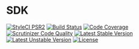 SDK
===============

[![StyleCI PSR2](https://styleci.io/repos/50803540/shield)](https://styleci.io/repos/50803540)
[![Build Status](https://travis-ci.org/AbrahamGreyson/cloudatlas.svg?branch=master)](https://travis-ci.org/AbrahamGreyson/cloudatlas)
[![Code Coverage](https://scrutinizer-ci.com/g/AbrahamGreyson/cloudatlas/badges/coverage.png?b=master)](https://scrutinizer-ci.com/g/AbrahamGreyson/cloudatlas/?branch=master)
[![Scrutinizer Code Quality](https://scrutinizer-ci.com/g/AbrahamGreyson/cloudatlas/badges/quality-score.png?b=master)](https://scrutinizer-ci.com/g/AbrahamGreyson/cloudatlas/?branch=master)
[![Latest Stable Version](https://poser.pugx.org/abrahamgreyson/cloudatlas/version)](https://packagist.org/packages/abrahamgreyson/cloudatlas)
[![Latest Unstable Version](https://poser.pugx.org/abrahamgreyson/cloudatlas/v/unstable)](https://packagist.org/packages/abrahamgreyson/cloudatlas)
[![License](https://img.shields.io/badge/license-MIT-000000.svg)](https://packagist.org/packages/abraham-greyson/cloudatlas)


<!-- ## 特性 

[a] ##### 实现了 Upyun 几乎所有可用的 RESTful API。
[a] ##### 利用了 PSR-7 作为 HTTP 消息接口，能够与其它任何支持 PSR-7 标准的库协同工作。
[a] ##### 构建于 [Guzzle](http://guzzlephp.org/) 基础之上，利用其诸多特性，包括持久连接、异步请求、中间件等。
[a] ##### 提供了 [FlySystem](ddd.com) Adapter，使你能够使用这一强大的文件系统抽象库进行文件操作。
[a] ##### 提供了流式包装，使你能够使用 PHP 原生的流式操作去访问 Upyun 文件，就像使用本地文件系统一样。
[a] ##### 提供了 Laravel 的完整支持。
[a] ##### 支持了 Upyun 的分块上传，因此支持了暂停与恢复、断点续传等文件高级功能。
[a] ##### 提供了多个 API 的远程操作能力，包括缓存刷新，文件处理等。

[a] ## 需求

[a] PHP >= 5.5.0

[a] ## 简单示例


## 贡献代码
-->
